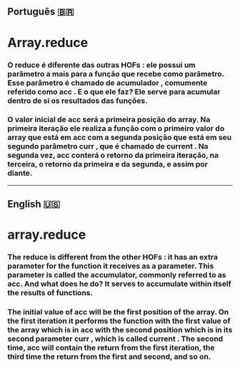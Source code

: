 ## Português 🇧🇷

# Array.reduce

### O reduce é diferente das outras HOFs : ele possui um parâmetro a mais para a função que recebe como parâmetro. Esse parâmetro é chamado de acumulador , comumente referido como acc . E o que ele faz? Ele serve para acumular dentro de si os resultados das funções.

### O valor inicial de acc será a primeira posição do array. Na primeira iteração ele realiza a função com o primeiro valor do array que está em acc com a segunda posição que está em seu segundo parâmetro curr , que é chamado de current . Na segunda vez, acc conterá o retorno da primeira iteração, na terceira, o retorno da primeira e da segunda, e assim por diante.
---
## English 🇺🇸

# array.reduce

### The reduce is different from the other HOFs : it has an extra parameter for the function it receives as a parameter. This parameter is called the accumulator, commonly referred to as acc. And what does he do? It serves to accumulate within itself the results of functions.

### The initial value of acc will be the first position of the array. On the first iteration it performs the function with the first value of the array which is in acc with the second position which is in its second parameter curr , which is called current . The second time, acc will contain the return from the first iteration, the third time the return from the first and second, and so on.